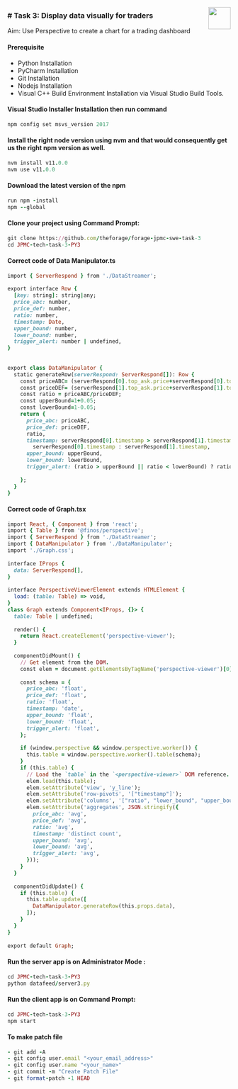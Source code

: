 [<img align = right height = 50 width = 50 src = https://cdn4.iconfinder.com/data/icons/social-media-and-logos-11/32/Logo_Youtube-512.png>](https://youtu.be/NCmYZhnNYzc)
### # Task 3: Display data visually for traders
Aim: Use Perspective to create a chart for a trading dashboard

#### Prerequisite
- Python Installation
- PyCharm Installation
- Git Installation
- Nodejs Installation
- Visual C++ Build Environment Installation via Visual Studio Build Tools.
  
#### Visual Studio Installer Installation then run command
```ruby
npm config set msvs_version 2017
```

#### Install the right node version using nvm and that would consequently get us the right npm version as well.
```ruby
nvm install v11.0.0
nvm use v11.0.0
```

#### Download the latest version of the npm 
```ruby
run npm -install
npm --global
```

#### Clone your project using Command Prompt:
```ruby
git clone https://github.com/theforage/forage-jpmc-swe-task-3
cd JPMC-tech-task-3-PY3
```
#### Correct code of Data Manipulator.ts
```ruby
import { ServerRespond } from './DataStreamer';
 
export interface Row {
  [key: string]: string|any;
  price_abc: number,
  price_def: number,
  ratio: number,
  timestamp: Date,
  upper_bound: number,
  lower_bound: number,
  trigger_alert: number | undefined,
}
 
 
export class DataManipulator {
  static generateRow(serverRespond: ServerRespond[]): Row {
    const priceABC= (serverRespond[0].top_ask.price+serverRespond[0].top_bid.price)/2;
    const priceDEF= (serverRespond[1].top_ask.price+serverRespond[1].top_bid.price)/2;
    const ratio = priceABC/priceDEF;
    const upperBound=1+0.05;
    const lowerBound=1-0.05;
    return {
      price_abc: priceABC,
      price_def: priceDEF,
      ratio,
      timestamp: serverRespond[0].timestamp > serverRespond[1].timestamp ?
        serverRespond[0].timestamp : serverRespond[1].timestamp,
      upper_bound: upperBound,
      lower_bound: lowerBound,
      trigger_alert: (ratio > upperBound || ratio < lowerBound) ? ratio : undefined,
 
    };
  }
}
```

#### Correct code of Graph.tsx
```ruby
import React, { Component } from 'react';
import { Table } from '@finos/perspective';
import { ServerRespond } from './DataStreamer';
import { DataManipulator } from './DataManipulator';
import './Graph.css';
 
interface IProps {
  data: ServerRespond[],
}
 
interface PerspectiveViewerElement extends HTMLElement {
  load: (table: Table) => void,
}
class Graph extends Component<IProps, {}> {
  table: Table | undefined;
 
  render() {
    return React.createElement('perspective-viewer');
  }
 
  componentDidMount() {
    // Get element from the DOM.
    const elem = document.getElementsByTagName('perspective-viewer')[0] as unknown as PerspectiveViewerElement;
 
    const schema = {
      price_abc: 'float',
      price_def: 'float',
      ratio: 'float',
      timestamp: 'date',
      upper_bound: 'float',
      lower_bound: 'float',
      trigger_alert: 'float',
    };
 
    if (window.perspective && window.perspective.worker()) {
      this.table = window.perspective.worker().table(schema);
    }
    if (this.table) {
      // Load the `table` in the `<perspective-viewer>` DOM reference.
      elem.load(this.table);
      elem.setAttribute('view', 'y_line');
      elem.setAttribute('row-pivots', '["timestamp"]');
      elem.setAttribute('columns', '["ratio", "lower_bound", "upper_bound", "trigger_alert"]');
      elem.setAttribute('aggregates', JSON.stringify({
        price_abc: 'avg',
        price_def: 'avg',
        ratio: 'avg',
        timestamp: 'distinct count',
        upper_bound: 'avg',
        lower_bound: 'avg',
        trigger_alert: 'avg',
      }));
    }
  }
 
  componentDidUpdate() {
    if (this.table) {
      this.table.update([
        DataManipulator.generateRow(this.props.data),
      ]);
    }
  }
}
 
export default Graph;
```

#### Run the server app is on Administrator Mode :
```ruby
cd JPMC-tech-task-3-PY3
python datafeed/server3.py
```

#### Run the client app is on Command Prompt:
```ruby
cd JPMC-tech-task-3-PY3
npm start
```

#### To make patch file
```ruby
- git add -A
- git config user.email "<your_email_address>"
- git config user.name "<your_name>"
- git commit -m "Create Patch File"
- git format-patch -1 HEAD
```
